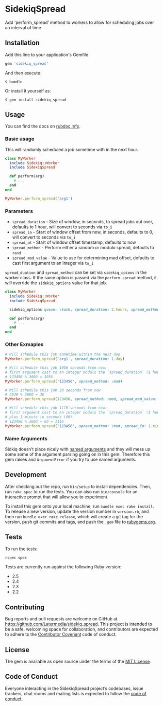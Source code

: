 # SidekiqSpread

Add 'perform_spread' method to workers to allow for scheduling jobs over an interval of time

## Installation

Add this line to your application's Gemfile:

```ruby
gem 'sidekiq_spread'
```

And then execute:

    $ bundle

Or install it yourself as:

    $ gem install sidekiq_spread

## Usage

You can find the docs on [rubdoc.info](https://www.rubydoc.info/github/Latermedia/sidekiq_spread/master).

### Basic usage

This will randomly scheduled a job sometime with in the next hour.

```ruby
class MyWorker
  include Sidekiq::Worker
  include SidekiqSpread

  def perform(arg)
    # ...
  end
end

MyWorker.perform_spread('arg1')
```

### Parameters

* `spread_duration` - Size of window, in seconds, to spread jobs out over, defaults to 1 hour, will convert to seconds via `to_i`
* `spread_in` - Start of window offset from now, in seconds, defaults to 0, will convert to seconds via `to_i`
* `spread_at` - Start of window offset timestamp, defaults to now
* `spread_method` - Perform either a random or modulo spread, defaults to `rand`
* `spread_mod_value` - Value to use for determining mod offset, defaults to cast first argument to an Integer via `to_i`


`spread_duation` and `spread_method` can be set via `sidekiq_opions` in the worker class. If the same option is passed via the `perform_spread` method, it will override the `sidekiq_options` value for that job.

```ruby
class MyWorker
  include Sidekiq::Worker
  include SidekiqSpread

  sidekiq_options queue: :task, spread_duration: 2.hours, spread_method: :mod

  def perform(arg)
    # ...
  end
end
```

### Other Exmaples

```ruby
# Will schedule this job sometime within the next day
MyWorker.perform_spread('arg1', spread_duration: 1.day)

# Will schedule this job 1056 seconds from now:
# first argument cast to an integer modulo the `spread_duration` (1 hour) in seconds (3600)
# 123456 % 3600 = 1056
MyWorker.perform_spread('123456', spread_method: :mod)

# Will schedule this job 30 seconds from now
# 3630 % 3600 = 30
MyWorker.perform_spread(123456, spread_method: :mod, spread_mod_value: 3630)

# Will schedule this job 1116 seconds from now:
# first argument cast to an integer modulo the `spread_duration` (1 hour) in seconds (3600),
# plus 1 minute in seconds (60)
# 123456 % 3600 + 60 = 1116
MyWorker.perform_spread('123456', spread_method: :mod, spread_in: 1.minute)
```

### Name Arguments

Sidkiq doesn't place nicely with [named arguments](https://github.com/mperham/sidekiq/wiki/Best-Practices) and they will mess up some some of the argument parsing going on in this gem. Therefore this gem raises and `ArgumentError` if you try to use named arguments.

## Development

After checking out the repo, run `bin/setup` to install dependencies. Then, run `rake spec` to run the tests. You can also run `bin/console` for an interactive prompt that will allow you to experiment.

To install this gem onto your local machine, run `bundle exec rake install`. To release a new version, update the version number in `version.rb`, and then run `bundle exec rake release`, which will create a git tag for the version, push git commits and tags, and push the `.gem` file to [rubygems.org](https://rubygems.org).

## Tests

To run the tests:

```bash
rspec spec
```

Tests are currently run against the following Ruby version:
- 2.5
- 2.4
- 2.3
- 2.2

## Contributing

Bug reports and pull requests are welcome on GitHub at https://github.com/Latermedia/sidekiq_spread. This project is intended to be a safe, welcoming space for collaboration, and contributors are expected to adhere to the [Contributor Covenant](http://contributor-covenant.org) code of conduct.

## License

The gem is available as open source under the terms of the [MIT License](https://opensource.org/licenses/MIT).

## Code of Conduct

Everyone interacting in the SidekiqSpread project’s codebases, issue trackers, chat rooms and mailing lists is expected to follow the [code of conduct](https://github.com/Latermedia/sidekiq_spread/blob/master/CODE_OF_CONDUCT.md).
